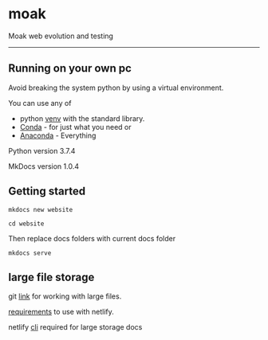 # moak
Moak web evolution and testing
___

## Running on your own pc

Avoid breaking the system python by using a virtual environment.

You can use any of 
- python [venv](https://docs.python.org/3.6/library/venv.html#module-venv) with the standard library.
- [Conda](https://docs.conda.io/en/latest/) - for just what you need or
- [Anaconda](https://www.anaconda.com/) - Everything


Python version 3.7.4

MkDocs version 1.0.4

## Getting started

`mkdocs new website`

`cd website`

Then replace docs folders with current docs folder

`mkdocs serve`


## large file storage

git [link](https://git-lfs.github.com/) for working with large files.

[requirements](https://docs.netlify.com/large-media/requirements-and-limitations/#requirements) to use with netlify.

netlify [cli](https://cli.netlify.com) required for large storage docs






